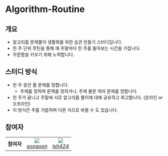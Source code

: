 # Algorithm-Routine

## 개요

- 알고리즘 문제풀이 생활화를 위한 습관 만들기 스터디입니다.
- 한 주 단위 루틴을 통해 매 주말마다 한 주를 돌아보는 시간을 가집니다.
- 꾸준함을 키우기 위해 노력합니다.

## 스터디 방식

- 한 주 동안 풀 문제를 정합니다.
    - 주제를 정하여 문제를 정하거나, 주제 불문 여러 문제를 정합니다.
- 한 주가 끝나고 주말에 서로 알고리즘 풀이에 대해 공유하고 회고합니다. (온라인 or 오프라인)
- 이 방식은 주를 거듭하며 다른 식으로 바뀔 수 도 있습니다.

## 참여자

<table>
  <tr align="center">
    <td><B>참여자<B></td>
    <td>
      <img src="https://github.com/soogoon.png?size=100">
      <br>
      <a href="https://github.com/soogoon"><I>soogoon</I></a>
    </td>
    <td>
      <img src="https://github.com/lsh424.png?size=100">
      <br>
      <a href="https://github.com/lsh424"><I>lsh424</I></a>
    </td>
  </tr>
</table>
